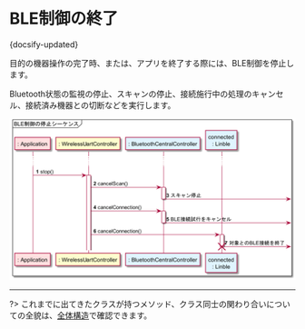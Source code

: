 # BLE制御の終了

{docsify-updated}

目的の機器操作の完了時、または、アプリを終了する際には、BLE制御を停止します。

Bluetooth状態の監視の停止、スキャンの停止、接続施行中の処理のキャンセル、接続済み機器との切断などを実行します。

![](../../out/plantuml/sequence_stop.png)

---

?> これまでに出てきたクラスが持つメソッド、クラス同士の関わり合いについての全貌は、[全体構造](common/classes.md)で確認できます。
